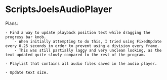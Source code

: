 # ScriptsJoelsAudioPlayer

Plans:

	- Find a way to update playback position text while dragging the progress bar knob.
		- When initially attempting to do this, I tried using FixedUpdate every 0.25 seconds in order to prevent using a division every frame.
		- This was still partially laggy and very unclean looking, as the text updated quite slowly compared to the rest of the program.

	- Playlist that contains all audio files saved in the audio player.

	- Update text size.